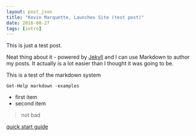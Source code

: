 ```yaml
---
layout: post_json
title: "Kevin Marquette, Launches Site (test post)"
date: 2016-08-27
tags: [intro]
---
```


This is just a test post.

 Neat thing about it - powered by [Jekyll](http://jekyllrb.com) and I can use Markdown to author my posts. It actually is a lot easier than I thought it was going to be.

This is a test of the markdown system

```posh
Get-Help markdown -examples
```

* first item
* second item

> not bad

[quick start guide](http://jmcglone.com/guides/github-pages/)
